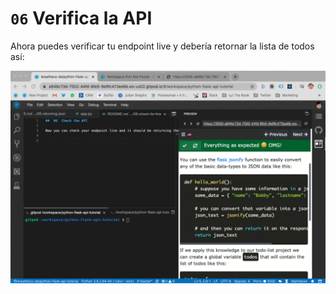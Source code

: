 # `06` Verifica la API

Ahora puedes verificar tu endpoint live y debería retornar la lista de todos así:

![check live todos](../../../.learn/assets/return_todos.gif?raw=true)